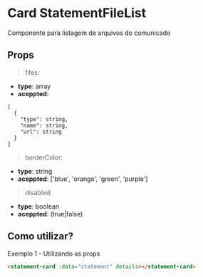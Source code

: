 # Card StatementFileList

Componente para listagem de arquivos do comunicado


## Props

> files:

- **type**: array
- **aceppted**: 
```
[
  {
    "type": string,
    "name": string,
    "url": string
  }
]
```
  
> borderColor:

- **type**: string
- **aceppted**: ['blue', 'orange', 'green', 'purple']

> disabled:

- **type**: boolean
- **aceppted**: (true|false)
  
## Como utilizar?

Exemplo 1 - Utilizando as props
```html
<statement-card :data="statement" details></statement-card>
```

